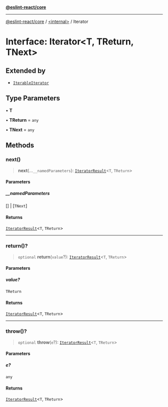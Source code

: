 [**@eslint-react/core**](../../README.md)

***

[@eslint-react/core](../../README.md) / [\<internal\>](../README.md) / Iterator

# Interface: Iterator\<T, TReturn, TNext\>

## Extended by

- [`IterableIterator`](IterableIterator.md)

## Type Parameters

• **T**

• **TReturn** = `any`

• **TNext** = `any`

## Methods

### next()

> **next**(...`__namedParameters`): [`IteratorResult`](../type-aliases/IteratorResult.md)\<`T`, `TReturn`\>

#### Parameters

##### \_\_namedParameters

\[\] | \[`TNext`\]

#### Returns

[`IteratorResult`](../type-aliases/IteratorResult.md)\<`T`, `TReturn`\>

***

### return()?

> `optional` **return**(`value`?): [`IteratorResult`](../type-aliases/IteratorResult.md)\<`T`, `TReturn`\>

#### Parameters

##### value?

`TReturn`

#### Returns

[`IteratorResult`](../type-aliases/IteratorResult.md)\<`T`, `TReturn`\>

***

### throw()?

> `optional` **throw**(`e`?): [`IteratorResult`](../type-aliases/IteratorResult.md)\<`T`, `TReturn`\>

#### Parameters

##### e?

`any`

#### Returns

[`IteratorResult`](../type-aliases/IteratorResult.md)\<`T`, `TReturn`\>
